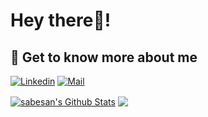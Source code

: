 # Hey there👋!

## 🔗 Get to know more about me 
[![Linkedin](https://img.shields.io/badge/-Sukh-black?style=for-the-badge&logo=Linkedin)](https://www.linkedin.com/in/sukhjot-sekhon/)
[![Mail](https://img.shields.io/badge/-Say%20Hi!-black?style=for-the-badge&logo=gmail)](mailto:sukhjot.sekhon@ucalgary.ca)


<a href="https://github.com/sabesansathananthan">
<img align="center" alt="sabesan's Github Stats" src="https://github-readme-stats.codestackr.vercel.app/api?username=sabesansathananthan&show_icons=true&hide_border=true&count_private=true&include_all_commits=true&theme=radical" /></a>

<a href="https://github.com/sabesansathananthan">
  <img align="center" src="https://github-readme-stats.anuraghazra1.vercel.app/api/top-langs/?username=sabesansathananthan&layout=compact&theme=radical" />
</a>
